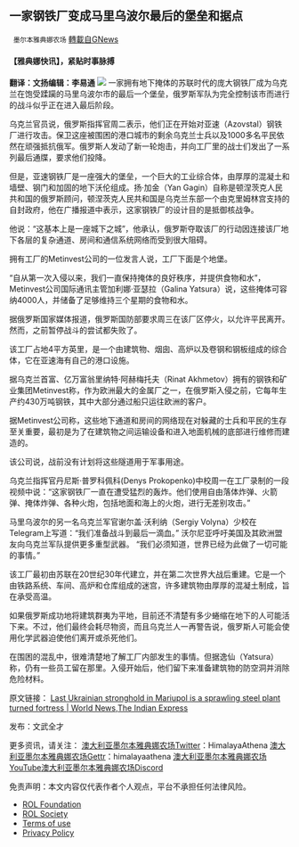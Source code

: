 
## 一家钢铁厂变成马里乌波尔最后的堡垒和据点
` 墨尔本雅典娜农场` [轉載自GNews](https://gnews.org/zh-hans/2396866/)

#### 【雅典娜快讯】，紧贴时事脉搏
 
**翻译：文扬编辑：李易通**
 ![](https://assets.gnews.org/wp-content/uploads/2022/04/图片2-64.png) 
一家拥有地下掩体的苏联时代的庞大钢铁厂成为乌克兰在饱受蹂躏的马里乌波尔市的最后一个堡垒，俄罗斯军队为完全控制该市而进行的战斗似乎正在进入最后阶段。
 
乌克兰官员说，俄罗斯指挥官周二表示，他们正在开始对亚速（Azovstal）钢铁厂进行攻击。保卫这座被围困的港口城市的剩余乌克兰士兵以及1000多名平民依然在顽强抵抗俄军。俄罗斯人发动了新一轮炮击，并向工厂里的战士们发出了一系列最后通牒，要求他们投降。
 
但是，亚速钢铁厂是一座强大的堡垒，一个巨大的工业综合体，由厚厚的混凝土和墙壁、钢门和加固的地下沃伦组成。扬·加金（Yan Gagin）自称是顿涅茨克人民共和国的俄罗斯顾问，顿涅茨克人民共和国是乌克兰东部一个由克里姆林宫支持的自封政府，他在广播报道中表示，这家钢铁厂的设计目的是抵御核战争。
 
他说：“这基本上是一座城下之城”，他承认，俄罗斯夺取该厂的行动因连接该厂地下各层的复杂通道、房间和通信系统网络而受到很大阻碍。
 
拥有工厂的Metinvest公司的一位发言人说，工厂下面是个地堡。
 
“自从第一次入侵以来，我们一直保持掩体的良好秩序，并提供食物和水”，Metinvest公司国际通讯主管加利娜·亚瑟拉（Galina Yatsura）说，这些掩体可容纳4000人，并储备了足够维持三个星期的食物和水。
 
据俄罗斯国家媒体报道，俄罗斯国防部要求周三在该厂区停火，以允许平民离开。然而，之前暂停战斗的尝试都失败了。
 
该工厂占地4平方英里，是一个由建筑物、烟囱、高炉以及卷钢和钢板组成的综合体，它在亚速海有自己的港口设施。
 
据乌克兰首富、亿万富翁里纳特·阿赫梅托夫（Rinat Akhmetov）拥有的钢铁和矿业集团Metinvest称，作为欧洲最大的金属厂之一，在俄罗斯入侵之前，它每年生产约430万吨钢铁，其中大部分通过船只运往欧洲的客户。
 
据Metinvest公司称，这些地下通道和房间的网络现在对躲藏的士兵和平民的生存至关重要，最初是为了在建筑物之间运输设备和进入地面机械的底部进行维修而建造的。
 
该公司说，战前没有计划将这些隧道用于军事用途。
 
乌克兰指挥官丹尼斯·普罗科佩科(Denys Prokopenko)中校周一在工厂录制的一段视频中说：“这家钢铁厂一直在遭受猛烈的轰炸。他们使用自由落体炸弹、火箭弹、掩体炸弹、各种火炮，包括地面和海上的火炮，进行无差别攻击。”
 
马里乌波尔的另一名乌克兰军官谢尔盖·沃利纳（Sergiy Volyna）少校在Telegram上写道：“我们准备战斗到最后一滴血。” 沃尔尼亚呼吁美国及其欧洲盟友向乌克兰军队提供更多重型武器。 “我们必须知道，世界已经为此做了一切可能的事情。”
 
该工厂最初由苏联在20世纪30年代建立，并在第二次世界大战后重建。它是一个由铁路系统、车间、高炉和仓库组成的迷宫，许多建筑物由厚厚的混凝土制成，旨在承受高温。
 
如果俄罗斯成功地将建筑群夷为平地，目前还不清楚有多少蜷缩在地下的人可能活下来。不过，他们最终会耗尽物资，而且乌克兰人一再警告说，俄罗斯人可能会使用化学武器迫使他们离开或杀死他们。
 
在围困的混乱中，很难清楚地了解工厂内部发生的事情。但据逸仙（Yatsura）称，仍有一些员工留在那里。入侵开始后，他们留下来准备建筑物的防空洞并消除危险材料。
 
原文链接： [Last Ukrainian stronghold in Mariupol is a sprawling steel plant turned fortress | World News,The Indian Express](https://indianexpress.com/article/world/last-ukrainian-stronghold-in-mariupol-is-a-sprawling-steel-plant-turned-fortress-7877648/)
 
发布：文武全才
 
更多资讯，请关注：
[澳大利亚墨尔本雅典娜农场Twitter](https://twitter.com/HimalayaAthena1)：HimalayaAthena
[澳大利亚墨尔本雅典娜农场Gettr](https://www.gettr.com/user/himalayaathena)：himalayaathena
[澳大利亚墨尔本雅典娜农场YouTube](https://youtube.com/channel/UC-tz4lmA7mG3FzYbylgqjTQ)[澳大利亚墨尔本雅典娜农场Discord](https://discord.gg/76QVRChsgU)

免责声明：本文内容仅代表作者个人观点，平台不承担任何法律风险。
  
- [ROL Foundation](https://rolfoundation.org/)
- [ROL Society](https://rolsociety.org/)
- [Terms of use](https://gnews.org/terms-of-use-3/)
- [Privacy Policy](https://gnews.org/privacy-policy/)
